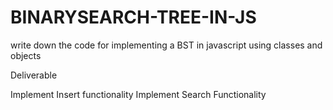 # BINARYSEARCH-TREE-IN-JS

 write down the code for implementing a BST in javascript using classes and objects



Deliverable

Implement Insert functionality
Implement Search Functionality
